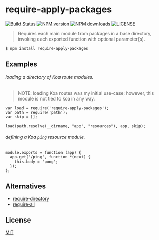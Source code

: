 # require-apply-packages

[![Build Status](http://img.shields.io/travis/wilmoore/require-apply-packages.svg)](https://travis-ci.org/wilmoore/require-apply-packages) [![NPM version](http://img.shields.io/npm/v/require-apply-packages.svg)](https://www.npmjs.org/package/require-apply-packages) [![NPM downloads](http://img.shields.io/npm/dm/require-apply-packages.svg)](https://www.npmjs.org/package/require-apply-packages) [![LICENSE](http://img.shields.io/npm/l/require-apply-packages.svg)](LICENSE)

> Requires each main module from packages in a base directory, invoking each exported function with optional parameter(s).

    $ npm install require-apply-packages

## Examples

###### loading a directory of Koa route modules.

> NOTE: loading Koa routes was my initial use-case; however, this module is not tied to koa in any way.

    var load = require('require-apply-packages');
    var path = require('path');
    var skip = [];

    load(path.resolve(__dirname, "app", "resources"), app, skip);

###### defining a Koa `ping` resource module.

    module.exports = function (app) {
      app.get('/ping', function *(next) {
        this.body = 'pong';
      });
    };

## Alternatives

- [require-directory](https://www.npmjs.org/package/require-directory)
- [require-all](https://www.npmjs.org/package/require-all)

## License

  [MIT](LICENSE)

